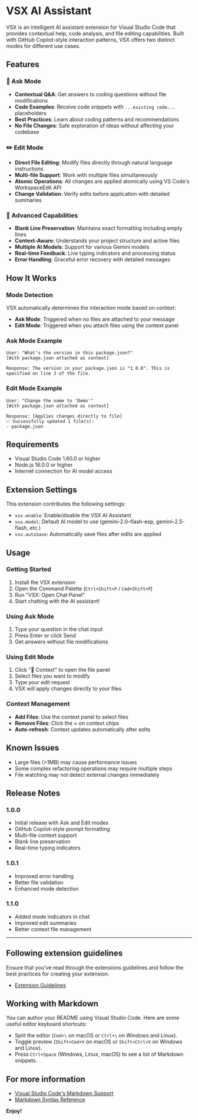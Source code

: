 # VSX AI Assistant

VSX is an intelligent AI assistant extension for Visual Studio Code that provides contextual help, code analysis, and file editing capabilities. Built with GitHub Copilot-style interaction patterns, VSX offers two distinct modes for different use cases.

## Features

### 🤖 Ask Mode
- **Contextual Q&A**: Get answers to coding questions without file modifications
- **Code Examples**: Receive code snippets with `...existing code...` placeholders
- **Best Practices**: Learn about coding patterns and recommendations
- **No File Changes**: Safe exploration of ideas without affecting your codebase

### ✏️ Edit Mode  
- **Direct File Editing**: Modify files directly through natural language instructions
- **Multi-file Support**: Work with multiple files simultaneously
- **Atomic Operations**: All changes are applied atomically using VS Code's WorkspaceEdit API
- **Change Validation**: Verify edits before application with detailed summaries

### 🔧 Advanced Capabilities
- **Blank Line Preservation**: Maintains exact formatting including empty lines
- **Context-Aware**: Understands your project structure and active files
- **Multiple AI Models**: Support for various Gemini models
- **Real-time Feedback**: Live typing indicators and processing status
- **Error Handling**: Graceful error recovery with detailed messages

## How It Works

### Mode Detection
VSX automatically determines the interaction mode based on context:

- **Ask Mode**: Triggered when no files are attached to your message
- **Edit Mode**: Triggered when you attach files using the context panel

### Ask Mode Example
```
User: "What's the version in this package.json?"
[With package.json attached as context]

Response: The version in your package.json is "1.0.0". This is specified on line 3 of the file.
```

### Edit Mode Example  
```
User: "Change the name to 'Demo'"
[With package.json attached as context]

Response: [Applies changes directly to file]
✅ Successfully updated 1 file(s):
- package.json
```

## Requirements

- Visual Studio Code 1.60.0 or higher
- Node.js 16.0.0 or higher
- Internet connection for AI model access

## Extension Settings

This extension contributes the following settings:

* `vsx.enable`: Enable/disable the VSX AI Assistant
* `vsx.model`: Default AI model to use (gemini-2.0-flash-exp, gemini-2.5-flash, etc.)
* `vsx.autoSave`: Automatically save files after edits are applied

## Usage

### Getting Started
1. Install the VSX extension
2. Open the Command Palette (`Ctrl+Shift+P` / `Cmd+Shift+P`)
3. Run "VSX: Open Chat Panel"
4. Start chatting with the AI assistant!

### Using Ask Mode
1. Type your question in the chat input
2. Press Enter or click Send
3. Get answers without file modifications

### Using Edit Mode
1. Click "📁 Context" to open the file panel
2. Select files you want to modify
3. Type your edit request
4. VSX will apply changes directly to your files

### Context Management
- **Add Files**: Use the context panel to select files
- **Remove Files**: Click the × on context chips
- **Auto-refresh**: Context updates automatically after edits

## Known Issues

- Large files (>1MB) may cause performance issues
- Some complex refactoring operations may require multiple steps
- File watching may not detect external changes immediately

## Release Notes

### 1.0.0
- Initial release with Ask and Edit modes
- GitHub Copilot-style prompt formatting
- Multi-file context support
- Blank line preservation
- Real-time typing indicators

### 1.0.1
- Improved error handling
- Better file validation
- Enhanced mode detection

### 1.1.0
- Added mode indicators in chat
- Improved edit summaries
- Better context file management

---

## Following extension guidelines

Ensure that you've read through the extensions guidelines and follow the best practices for creating your extension.

* [Extension Guidelines](https://code.visualstudio.com/api/references/extension-guidelines)

## Working with Markdown

You can author your README using Visual Studio Code. Here are some useful editor keyboard shortcuts:

* Split the editor (`Cmd+\` on macOS or `Ctrl+\` on Windows and Linux).
* Toggle preview (`Shift+Cmd+V` on macOS or `Shift+Ctrl+V` on Windows and Linux).
* Press `Ctrl+Space` (Windows, Linux, macOS) to see a list of Markdown snippets.

## For more information

* [Visual Studio Code's Markdown Support](http://code.visualstudio.com/docs/languages/markdown)
* [Markdown Syntax Reference](https://help.github.com/articles/markdown-basics/)

**Enjoy!**
